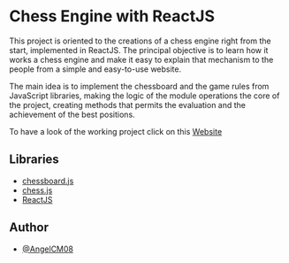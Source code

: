 # Chess Engine with ReactJS

This project is oriented to the creations of a chess engine right from the start, implemented in ReactJS. The principal objective is to learn how it works a chess engine and make it easy to explain that mechanism to the people from a simple and easy-to-use website.

The main idea is to implement the chessboard and the game rules from JavaScript libraries, making the logic of the module operations the core of the project, creating methods that permits the evaluation and the achievement of the best positions.

To have a look of the working project click on this [Website](https://chessmodule_angelcastro.surge.sh/)

## Libraries

- [chessboard.js](https://chessboardjs.com/)
- [chess.js](https://github.com/jhlywa/chess.js/blob/master/README.md)
- [ReactJS](https://react.dev/)

## Author

- [@AngelCM08](https://github.com/AngelCM08)
